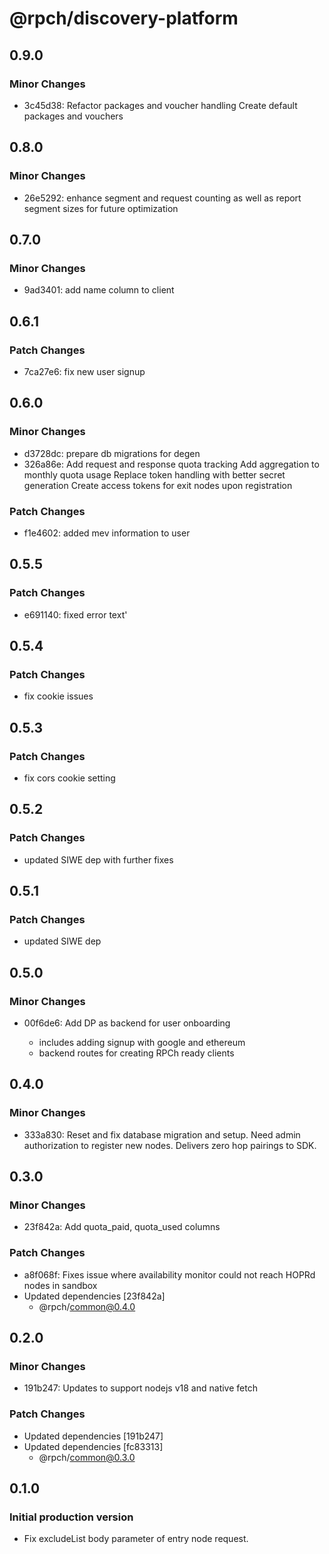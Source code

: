 # @rpch/discovery-platform

## 0.9.0

### Minor Changes

- 3c45d38: Refactor packages and voucher handling
  Create default packages and vouchers

## 0.8.0

### Minor Changes

- 26e5292: enhance segment and request counting as well as report segment sizes for future optimization

## 0.7.0

### Minor Changes

- 9ad3401: add name column to client

## 0.6.1

### Patch Changes

- 7ca27e6: fix new user signup

## 0.6.0

### Minor Changes

- d3728dc: prepare db migrations for degen
- 326a86e: Add request and response quota tracking
  Add aggregation to monthly quota usage
  Replace token handling with better secret generation
  Create access tokens for exit nodes upon registration

### Patch Changes

- f1e4602: added mev information to user

## 0.5.5

### Patch Changes

- e691140: fixed error text'

## 0.5.4

### Patch Changes

- fix cookie issues

## 0.5.3

### Patch Changes

- fix cors cookie setting

## 0.5.2

### Patch Changes

- updated SIWE dep with further fixes

## 0.5.1

### Patch Changes

- updated SIWE dep

## 0.5.0

### Minor Changes

- 00f6de6: Add DP as backend for user onboarding

  - includes adding signup with google and ethereum
  - backend routes for creating RPCh ready clients

## 0.4.0

### Minor Changes

- 333a830: Reset and fix database migration and setup.
  Need admin authorization to register new nodes.
  Delivers zero hop pairings to SDK.

## 0.3.0

### Minor Changes

- 23f842a: Add quota_paid, quota_used columns

### Patch Changes

- a8f068f: Fixes issue where availability monitor could not reach HOPRd nodes in sandbox
- Updated dependencies [23f842a]
  - @rpch/common@0.4.0

## 0.2.0

### Minor Changes

- 191b247: Updates to support nodejs v18 and native fetch

### Patch Changes

- Updated dependencies [191b247]
- Updated dependencies [fc83313]
  - @rpch/common@0.3.0

## 0.1.0

### Initial production version

- Fix excludeList body parameter of entry node request.
